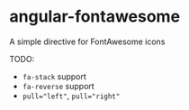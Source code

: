 # angular-fontawesome
A simple directive for FontAwesome icons

TODO:
* `fa-stack` support
* `fa-reverse` support
* `pull="left"`, `pull="right"`

